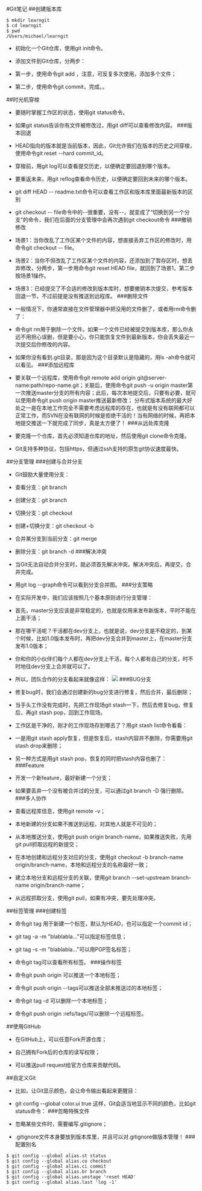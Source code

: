 #Git笔记
##创建版本库
```
$ mkdir learngit
$ cd learngit
$ pwd
/Users/michael/learngit
```
* 初始化一个Git仓库，使用git init命令。

* 添加文件到Git仓库，分两步：

* 第一步，使用命令git add <file>，注意，可反复多次使用，添加多个文件；

* 第二步，使用命令git commit，完成。。

##时光机穿梭

* 要随时掌握工作区的状态，使用git status命令。

* 如果git status告诉你有文件被修改过，用git diff可以查看修改内容。
###版本回退
* HEAD指向的版本就是当前版本，因此，Git允许我们在版本的历史之间穿梭，使用命令git reset --hard commit_id。

* 穿梭前，用git log可以查看提交历史，以便确定要回退到哪个版本。

* 要重返未来，用git reflog查看命令历史，以便确定要回到未来的哪个版本。

* git diff HEAD -- readme.txt命令可以查看工作区和版本库里面最新版本的区别

* git checkout -- file命令中的--很重要，没有--，就变成了“切换到另一个分支”的命令，我们在后面的分支管理中会再次遇到git checkout命令
###撤销修改
* 场景1：当你改乱了工作区某个文件的内容，想直接丢弃工作区的修改时，用命令git checkout -- file。

* 场景2：当你不但改乱了工作区某个文件的内容，还添加到了暂存区时，想丢弃修改，分两步，第一步用命令git reset HEAD file，就回到了场景1，第二步按场景1操作。

* 场景3：已经提交了不合适的修改到版本库时，想要撤销本次提交，参考版本回退一节，不过前提是没有推送到远程库。
###删除文件
* 一般情况下，你通常直接在文件管理器中把没用的文件删了，或者用rm命令删了：

* 命令git rm用于删除一个文件。如果一个文件已经被提交到版本库，那么你永远不用担心误删，但是要小心，你只能恢复文件到最新版本，你会丢失最近一次提交后你修改的内容。

* 如果你没有看到.git目录，那是因为这个目录默认是隐藏的，用ls -ah命令就可以看见。
###添加远程库
* 要关联一个远程库，使用命令git remote add origin git@server-name:path/repo-name.git；关联后，使用命令git push -u origin master第一次推送master分支的所有内容；此后，每次本地提交后，只要有必要，就可以使用命令git push origin master推送最新修改；
分布式版本系统的最大好处之一是在本地工作完全不需要考虑远程库的存在，也就是有没有联网都可以正常工作，而SVN在没有联网的时候是拒绝干活的！当有网络的时候，再把本地提交推送一下就完成了同步，真是太方便了！
###从远处库克隆
* 要克隆一个仓库，首先必须知道仓库的地址，然后使用git clone命令克隆。

* Git支持多种协议，包括https，但通过ssh支持的原生git协议速度最快。

##分支管理
###创建与合并分支
* Git鼓励大量使用分支：

* 查看分支：git branch

* 创建分支：git branch <name>

* 切换分支：git checkout <name>

* 创建+切换分支：git checkout -b <name>

* 合并某分支到当前分支：git merge <name>

* 删除分支：git branch -d <name>
###解决冲突
* 当Git无法自动合并分支时，就必须首先解决冲突。解决冲突后，再提交，合并完成。

* 用git log --graph命令可以看到分支合并图。
###分支策略
* 在实际开发中，我们应该按照几个基本原则进行分支管理：

* 首先，master分支应该是非常稳定的，也就是仅用来发布新版本，平时不能在上面干活；

* 那在哪干活呢？干活都在dev分支上，也就是说，dev分支是不稳定的，到某个时候，比如1.0版本发布时，再把dev分支合并到master上，在master分支发布1.0版本；

* 你和你的小伙伴们每个人都在dev分支上干活，每个人都有自己的分支，时不时地往dev分支上合并就可以了。

* 所以，团队合作的分支看起来就像这样：
![](http://www.liaoxuefeng.com/files/attachments/001384909239390d355eb07d9d64305b6322aaf4edac1e3000/0)
###BUG分支
* 修复bug时，我们会通过创建新的bug分支进行修复，然后合并，最后删除；

* 当手头工作没有完成时，先把工作现场git stash一下，然后去修复bug，修复后，再git stash pop，回到工作现场。

* 工作区是干净的，刚才的工作现场存到哪去了？用git stash list命令看看：

* 一是用git stash apply恢复，但是恢复后，stash内容并不删除，你需要用git stash drop来删除；

* 另一种方式是用git stash pop，恢复的同时把stash内容也删了：
###Feature 
* 开发一个新feature，最好新建一个分支；

* 如果要丢弃一个没有被合并过的分支，可以通过git branch -D <name>强行删除。
###多人协作
* 查看远程库信息，使用git remote -v；

* 本地新建的分支如果不推送到远程，对其他人就是不可见的；

* 从本地推送分支，使用git push origin branch-name，如果推送失败，先用git pull抓取远程的新提交；

* 在本地创建和远程分支对应的分支，使用git checkout -b branch-name origin/branch-name，本地和远程分支的名称最好一致；

* 建立本地分支和远程分支的关联，使用git branch --set-upstream branch-name origin/branch-name；

* 从远程抓取分支，使用git pull，如果有冲突，要先处理冲突。

##标签管理
###创建标签
* 命令git tag <name>用于新建一个标签，默认为HEAD，也可以指定一个commit id；

* git tag -a <tagname> -m "blablabla..."可以指定标签信息；

* git tag -s <tagname> -m "blablabla..."可以用PGP签名标签；

* 命令git tag可以查看所有标签。
###操作标签
* 命令git push origin <tagname>可以推送一个本地标签；

* 命令git push origin --tags可以推送全部未推送过的本地标签；

* 命令git tag -d <tagname>可以删除一个本地标签；

* 命令git push origin :refs/tags/<tagname>可以删除一个远程标签。

##使用GitHub
* 在GitHub上，可以任意Fork开源仓库；

* 自己拥有Fork后的仓库的读写权限；

* 可以推送pull request给官方仓库来贡献代码。

##自定义Git
* 比如，让Git显示颜色，会让命令输出看起来更醒目：

* git config --global color.ui true
这样，Git会适当地显示不同的颜色，比如git status命令：
###忽略特殊文件
* 忽略某些文件时，需要编写.gitignore；

* .gitignore文件本身要放到版本库里，并且可以对.gitignore做版本管理！
###配置别名
``` 
$ git config --global alias.st status
$ git config --global alias.co checkout
$ git config --global alias.ci commit
$ git config --global alias.br branch
$ git config --global alias.unstage 'reset HEAD'
$ git config --global alias.last 'log -1'
```